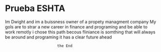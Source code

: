 # Prueba ESHTA
Im Dwight and im a buissness owner of a propety managment company
My gols are to strar a new career in finance and programing and be able to work remotly
i chose this path becous fliniance is somthing that will always be around and programing it has a clear future ahead

                            the End